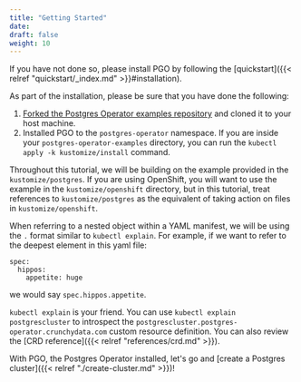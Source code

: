 ```yaml
---
title: "Getting Started"
date:
draft: false
weight: 10
---
```


If you have not done so, please install PGO by following the [quickstart]({{< relref "quickstart/_index.md" >}}#installation).

As part of the installation, please be sure that you have done the following:

1. [Forked the Postgres Operator examples repository](https://github.com/CrunchyData/postgres-operator-examples/fork) and cloned it to your host machine.
1. Installed PGO to the `postgres-operator` namespace. If you are inside your `postgres-operator-examples` directory, you can run the `kubectl apply -k kustomize/install` command.

Throughout this tutorial, we will be building on the example provided in the `kustomize/postgres`. If you are using OpenShift, you will want to use the example in the `kustomize/openshift` directory, but in this tutorial, treat references to `kustomize/postgres` as the equivalent of taking action on files in `kustomize/openshift`.

When referring to a nested object within a YAML manifest, we will be using the `.` format similar to `kubectl explain`. For example, if we want to refer to the deepest element in this yaml file:

```
spec:
  hippos:
    appetite: huge
```

we would say `spec.hippos.appetite`.

`kubectl explain` is your friend. You can use `kubectl explain postgrescluster` to introspect the `postgrescluster.postgres-operator.crunchydata.com` custom resource definition. You can also review the [CRD reference]({{< relref "references/crd.md" >}}).

With PGO, the Postgres Operator installed, let's go and [create a Postgres cluster]({{< relref "./create-cluster.md" >}})!
